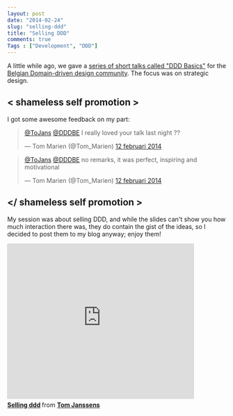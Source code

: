 ```yaml
---
layout: post
date: "2014-02-24"
slug: "selling-ddd"
title: "Selling DDD"
comments: true
Tags : ["Development", "DDD"]
---
```


A little while ago, we gave a [series of short talks called "DDD Basics"](http://www.eventbrite.com/e/dddbe-5-ddd-basics-registration-9912037170)
for the [Belgian Domain-driven design community](http://domaindriven.be/).
The focus was on strategic design.

## &lt; shameless self promotion &gt;
I got some awesome feedback on my part:

<blockquote class="twitter-tweet" lang="nl"><p><a href="https://twitter.com/ToJans">@ToJans</a> <a href="https://twitter.com/DDDBE">@DDDBE</a> I really loved your talk last night ??</p>&mdash; Tom Marien (@Tom_Marien) <a href="https://twitter.com/Tom_Marien/statuses/433502262049402880">12 februari 2014</a></blockquote>
<script async src="//platform.twitter.com/widgets.js" charset="utf-8"></script>
<blockquote class="twitter-tweet" lang="nl"><p><a href="https://twitter.com/ToJans">@ToJans</a> <a href="https://twitter.com/DDDBE">@DDDBE</a> no remarks, it was perfect, inspiring and motivational</p>&mdash; Tom Marien (@Tom_Marien) <a href="https://twitter.com/Tom_Marien/statuses/433503912659013632">12 februari 2014</a></blockquote>
<script async src="//platform.twitter.com/widgets.js" charset="utf-8"></script>

## &lt;/ shameless self promotion &gt;

My session was about selling DDD, and while the slides can't show you how much interaction there was, they do contain the gist of the ideas, so I decided to post them to my blog anyway; enjoy them!

<iframe src="http://www.slideshare.net/slideshow/embed_code/31114252" width="427" height="356" frameborder="0" marginwidth="0" marginheight="0" scrolling="no" style="border:1px solid #CCC; border-width:1px 1px 0; margin-bottom:5px; max-width: 100%;" allowfullscreen> </iframe> <div style="margin-bottom:5px"> <strong> <a href="https://www.slideshare.net/TomJanssens1/selling-ddd" title="Selling ddd" target="_blank">Selling ddd</a> </strong> from <strong><a href="http://www.slideshare.net/TomJanssens1" target="_blank">Tom Janssens</a></strong> </div>
